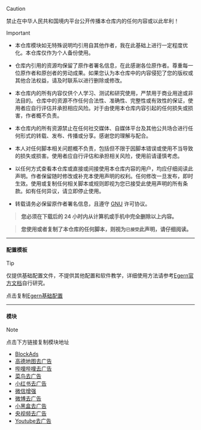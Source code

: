 > [!CAUTION]
> 禁止在中华人民共和国境内平台公开传播本仓库内的任何内容或以此牟利！

> [!IMPORTANT]
> - 本仓库模块如无特殊说明均引用自其他作者，我在此基础上进行一定程度优化。本仓库仅作为个人备份使用。
>
> - 仓库内引用的资源均保留了原作者署名信息，在此感谢各位原作者。尊重每一位原作者和原创者的劳动成果。如果您认为本仓库中的内容侵犯了您的版权或其他合法权益，请及时联系以进行删除或修改。
>
> - 本仓库内的所有内容仅供个人学习、测试和研究使用，严禁用于商业用途或非法目的。仓库中的资源不作任何合法性、准确性、完整性或有效性的保证，使用者应自行评估并承担相应风险。对于由使用本仓库内容引起的任何损失或损害，作者概不负责。
>
> - 本仓库内的所有资源禁止在任何社交媒体、自媒体平台及其他公共场合进行任何形式的转载、发布、传播或分享。感谢您的理解与配合。
>
> - 本人对任何脚本相关问题概不负责，包括但不限于因脚本错误或使用不当导致的损失或损害。使用者应自行评估和承担相关风险，使用前请谨慎考虑。
>
> - 以任何方式查看本仓库或直接或间接使用本仓库内容的用户，均应仔细阅读此声明。作者保留随时修改或补充本使用声明的权利。任何修改一旦发布，即时生效。使用或复制任何相关脚本或规则即视为您已接受此使用声明的所有条款。如有任何异议，请立即停止使用。
> 
> - 转载请务必保留原作者署名信息，且遵守 [GNU](LICENSE) 许可协议。
>
>  > **您必须在下载后的 24 小时内从计算机或手机中完全删除以上内容。**
> 
>  > **您使用或者复制了本仓库的任何脚本，则视为`已接受`此声明，请仔细阅读。**

------

#### 配置模板
> [!TIP]
> 仅提供基础配置文件，不提供其他配置和软件教学，详细使用方法请参考[Egern官方文档](https://doc.egernapp.com/zh-CN/docs/intro)自行研究。
> 
> 点击复制[Egern基础配置](https://raw.githubusercontent.com/mist-whisper/Egern/master/Egern.yaml)
------

#### 模块

> [!note]
> 点击下方链接复制模块地址

* [BlockAds](https://raw.githubusercontent.com/mist-whisper/Egern/master/Module/BlockAds.yaml)
* [高德地图去广告](https://raw.githubusercontent.com/mist-whisper/Egern/master/Module/Amap_remove_ads.yaml)
* [哔哩哔哩去广告](https://raw.githubusercontent.com/mist-whisper/Egern/master/Module/BiliBili_remove_ads.yaml)
* [菜鸟去广告](https://raw.githubusercontent.com/mist-whisper/Egern/master/Module/Cainiao_remove_ads.yaml)
* [小红书去广告](https://raw.githubusercontent.com/mist-whisper/Egern/master/Module/REDnote_remove_ads.yaml)
* [微信增强](https://raw.githubusercontent.com/mist-whisper/Egern/master/Module/WeChat_Enhance.yaml)
* [微博去广告](https://raw.githubusercontent.com/mist-whisper/Egern/master/Module/Weibo_remove_ads.yaml)
* [小黑盒去广告](https://raw.githubusercontent.com/mist-whisper/Egern/master/Module/XiaoHeiHe_remove_ads.yaml)
* [央视频去广告](https://raw.githubusercontent.com/mist-whisper/Egern/master/Module/Yangshipin.yaml)
* [Youtube去广告](https://raw.githubusercontent.com/mist-whisper/Egern/master/Module/YouTube_remove_ads.yaml)
